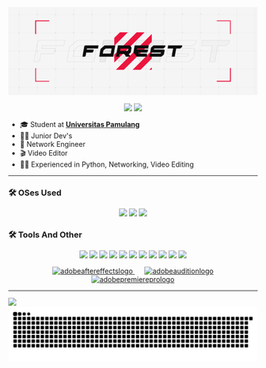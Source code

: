 <p align="center">
  <img src="img/standard.gif">
</p>

<p align="center">
  <a href="https://www.linkedin.com/in/aditiabagashermawan"><img src="https://img.shields.io/badge/LinkedIn-0077B5?style=for-the-badge&logo=linkedin&logoColor=white"/></a>
  <a href="https://linktr.ee/DarkFRST"><img src="https://img.shields.io/badge/linktree-39E09B?style=for-the-badge&logo=linktree&logoColor=white"/></a>
</p>

- 🎓 Student at [**Universitas Pamulang**](https://unpam.ac.id)
- 🧑‍💻 Junior Dev's
- 📡 Network Engineer
- 🎬 Video Editor
- 🧑‍💻 Experienced in Python, Networking, Video Editing 

---

<h3 align="left"> 🛠️ OSes Used </h3>
<p align="center">
 <a href="https://ubuntu.com/"><img src="https://img.shields.io/badge/Ubuntu-E95420?style=for-the-badge&logo=ubuntu&logoColor=white"/></a>
  <a href="https://www.debian.org/"><img src="https://img.shields.io/badge/Debian-A81D33?style=for-the-badge&logo=debian&logoColor=white"/></a>
  <a href="https://www.microsoft.com/windows"><img src="https://img.shields.io/badge/Windows-0078D6?style=for-the-badge&logo=windows&logoColor=white"/></a>
</p>

<h3 align="left"> 🛠️ Tools And Other </h3>
<p align="center">
  <a href="https://www.virtualbox.org/"><img src="https://img.shields.io/badge/VirtualBox-21416b?style=for-the-badge&logo=VirtualBox&logoColor=white"/></a>
  <a href="https://www.proxmox.com/"><img src="https://img.shields.io/badge/Proxmox-E57000?style=for-the-badge&logo=proxmox&logoColor=white"/></a>
  <a href="https://www.vmware.com/"><img src="https://img.shields.io/badge/VMware-231f20?style=for-the-badge&logo=VMware&logoColor=white"/></a>
  <a href="https://www.cisco.com/"><img src="https://img.shields.io/badge/CISCO-1BA0D7?style=for-the-badge&logo=cisco&logoColor=white"/></a>
  <a href="https://mikrotik.com/"><img src="https://img.shields.io/badge/Mikrotik-00427E?style=for-the-badge&logo=mikrotik&logoColor=white"/></a>
  <a href="https://www.sqlite.org/"><img src="https://img.shields.io/badge/Sqlite-003B57?style=for-the-badge&logo=sqlite&logoColor=white"/></a>
  <a href="https://httpd.apache.org/"><img src="https://img.shields.io/badge/Apache-D22128?style=for-the-badge&logo=Apache&logoColor=white"/></a>
  <a href="https://www.gnu.org/software/bash/"><img src="https://img.shields.io/badge/Bash-121011?style=for-the-badge&logo=gnu-bash&logoColor=white"/></a>
  <a href="https://www.nano-editor.org/"><img src="https://img.shields.io/badge/Nano-4E9A06?style=for-the-badge&logo=gnubash&logoColor=white"/></a>
  <a href="https://www.python.org/"><img src="https://img.shields.io/badge/Python-3776AB?style=for-the-badge&logo=python&logoColor=white"/></a>
  <a href="https://code.visualstudio.com/"><img src="https://img.shields.io/badge/VSCode-007ACC?style=for-the-badge&logo=visual-studio-code&logoColor=white"/></a>
</p>

<div align="center">
  <a href="https://www.adobe.com/products/aftereffects.html" style="margin: 0 10px;">
    <img src="https://skillicons.dev/icons?i=ae" alt="adobeaftereffectslogo"/>
  </a>
  <a href="https://www.adobe.com/products/audition.html" style="margin: 0 10px;">
    <img src="https://skillicons.dev/icons?i=au" alt="adobeauditionlogo"/>
  </a>
  <a href="https://www.adobe.com/products/premiere.html" style="margin: 0 10px;">
    <img src="https://skillicons.dev/icons?i=pr" alt="adobepremiereprologo"/>
  </a>
</div>

---

![](https://komarev.com/ghpvc/?username=DrkF0rest&base=568&style=flat-square&color=blueviolet)
<img src="https://raw.githubusercontent.com/DrkF0rest/DrkF0rest/output/snake.svg" alt="Snake animation" />

